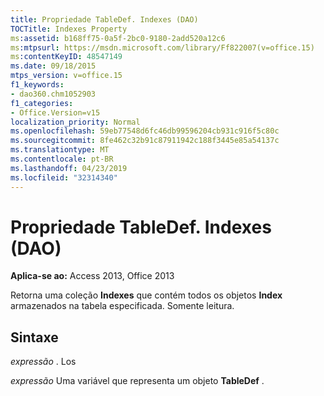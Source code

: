 ```yaml
---
title: Propriedade TableDef. Indexes (DAO)
TOCTitle: Indexes Property
ms:assetid: b168ff75-0a5f-2bc0-9180-2add520a12c6
ms:mtpsurl: https://msdn.microsoft.com/library/Ff822007(v=office.15)
ms:contentKeyID: 48547149
ms.date: 09/18/2015
mtps_version: v=office.15
f1_keywords:
- dao360.chm1052903
f1_categories:
- Office.Version=v15
localization_priority: Normal
ms.openlocfilehash: 59eb77548d6fc46db99596204cb931c916f5c80c
ms.sourcegitcommit: 8fe462c32b91c87911942c188f3445e85a54137c
ms.translationtype: MT
ms.contentlocale: pt-BR
ms.lasthandoff: 04/23/2019
ms.locfileid: "32314340"
---
```

# <a name="tabledefindexes-property-dao"></a>Propriedade TableDef. Indexes (DAO)


**Aplica-se ao:** Access 2013, Office 2013

Retorna uma coleção **Indexes** que contém todos os objetos **Index** armazenados na tabela especificada. Somente leitura.

## <a name="syntax"></a>Sintaxe

*expressão* . Los

*expressão* Uma variável que representa um objeto **TableDef** .

